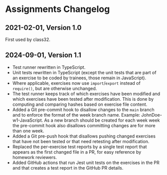 # Assignments Changelog

## 2021-02-01, Version 1.0

First used by class32.

## 2024-09-01, Version 1.1

- Test runner rewritten in TypeScript.
- Unit tests rewritten in TypeScript (except the unit tests that are part of an exercise to be coded by trainees, those remain in JavaScript).
- Where applicable, exercises now use `import`/`export` instead of `require()`, but are otherwise unchanged.
- The test runner keeps track of which exercises have been modified and which exercises have been tested after modification. This is done by computing and comparing hashes based on exercise file content.
- Added a Git pre-commit hook to disallow changes to the `main` branch and to enforce the format of the week branch name. Example: JohnDoe-w1-JavaScript. As a new branch should be created for each week week the pre-commit hook also disallows committing changes are for more than one week.
- Added a Git pre-push hook that disallows pushing changed exercises that have not been tested or that need retesting after modification.
- Replaced the per-exercise test reports by a single test report that appears as the first changed file in a PR, for easy reference by homework reviewers.
- Added GitHub actions that run Jest unit tests on the exercises in the PR and that creates a test report in the GitHub PR details.
